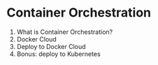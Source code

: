 # Container Orchestration

1. What is Container Orchestration?
2. Docker Cloud
3. Deploy to Docker Cloud
4. Bonus: deploy to Kubernetes
